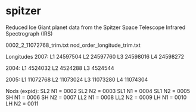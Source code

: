 # spitzer
Reduced Ice Giant planet data from the Spitzer Space Telescope Infrared Spectrograph (IRS)

0002_2_11072768_trim.txt
nod_order_longitude_trim.txt

Longitudes
2007: 
L1 24597504
L2 24597760
L3 24598016
L4 24598272

2004:
L1 4524032
L2 4524288
L3 4524544

2005:
L1 11072768
L2 11073024
L3 11073280
L4 11074304

Nods (expid):
SL2 N1 = 0002
SL2 N2 = 0003
SL1 N1 = 0004
SL1 N2 = 0005
SH N1 = 0006
SH N2 = 0007
LL2 N1 = 0008
LL2 N2 = 0009
LH N1 = 0010
LH N2 = 0011
